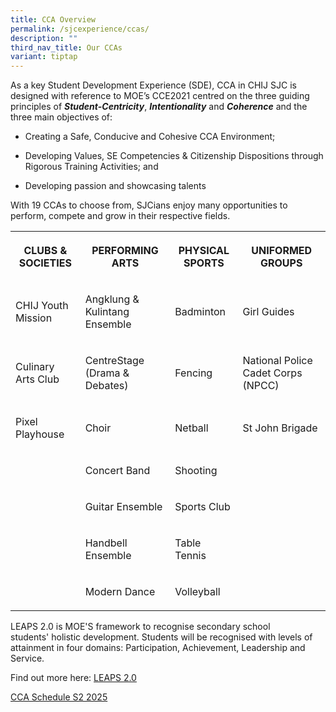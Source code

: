 ```yaml
---
title: CCA Overview
permalink: /sjcexperience/ccas/
description: ""
third_nav_title: Our CCAs
variant: tiptap
---
```

<p>As a key Student Development Experience (SDE), CCA in CHIJ SJC is designed
with reference to MOE’s CCE2021 centred on the three guiding principles
of&nbsp;<strong><em>Student-Centricity</em></strong>,&nbsp;<strong><em>Intentionality</em></strong>&nbsp;and&nbsp;<strong><em>Coherence</em></strong>&nbsp;and
the three main objectives of:</p>
<ul data-tight="true" class="tight">
<li>
<p>Creating a Safe, Conducive and Cohesive CCA Environment;</p>
</li>
<li>
<p>Developing Values, SE Competencies &amp; Citizenship Dispositions through
Rigorous Training Activities; and</p>
</li>
<li>
<p>Developing passion and showcasing talents</p>
</li>
</ul>
<p>With 19 CCAs to choose from, SJCians enjoy many opportunities to perform,
compete and grow in their respective fields.</p>
<table style="minWidth: 100px">
<colgroup>
<col>
<col>
<col>
<col>
</colgroup>
<tbody>
<tr>
<th rowspan="1" colspan="1">
<p><strong>CLUBS &amp; SOCIETIES</strong>
</p>
</th>
<th rowspan="1" colspan="1">
<p><strong>PERFORMING ARTS</strong>
</p>
</th>
<th rowspan="1" colspan="1">
<p><strong>PHYSICAL SPORTS</strong>
</p>
</th>
<th rowspan="1" colspan="1">
<p><strong>UNIFORMED GROUPS</strong>
</p>
</th>
</tr>
<tr>
<td rowspan="1" colspan="1">
<p>CHIJ Youth Mission</p>
</td>
<td rowspan="1" colspan="1">
<p>Angklung &amp; Kulintang Ensemble</p>
</td>
<td rowspan="1" colspan="1">
<p>Badminton</p>
</td>
<td rowspan="1" colspan="1">
<p>Girl Guides</p>
</td>
</tr>
<tr>
<td rowspan="1" colspan="1">
<p>Culinary Arts Club</p>
</td>
<td rowspan="1" colspan="1">
<p>CentreStage (Drama &amp; Debates)</p>
</td>
<td rowspan="1" colspan="1">
<p>Fencing</p>
</td>
<td rowspan="1" colspan="1">
<p>National Police Cadet Corps (NPCC)</p>
</td>
</tr>
<tr>
<td rowspan="1" colspan="1">
<p>Pixel Playhouse</p>
</td>
<td rowspan="1" colspan="1">
<p>Choir</p>
</td>
<td rowspan="1" colspan="1">
<p>Netball</p>
</td>
<td rowspan="1" colspan="1">
<p>St John Brigade</p>
</td>
</tr>
<tr>
<td rowspan="1" colspan="1">
<p></p>
</td>
<td rowspan="1" colspan="1">
<p>Concert Band</p>
</td>
<td rowspan="1" colspan="1">
<p>Shooting</p>
</td>
<td rowspan="1" colspan="1">
<p></p>
</td>
</tr>
<tr>
<td rowspan="1" colspan="1">
<p></p>
</td>
<td rowspan="1" colspan="1">
<p>Guitar Ensemble</p>
</td>
<td rowspan="1" colspan="1">
<p>Sports Club</p>
</td>
<td rowspan="1" colspan="1">
<p></p>
</td>
</tr>
<tr>
<td rowspan="1" colspan="1">
<p></p>
</td>
<td rowspan="1" colspan="1">
<p>Handbell Ensemble</p>
</td>
<td rowspan="1" colspan="1">
<p>Table Tennis</p>
</td>
<td rowspan="1" colspan="1">
<p></p>
</td>
</tr>
<tr>
<td rowspan="1" colspan="1">
<p></p>
</td>
<td rowspan="1" colspan="1">
<p>Modern Dance</p>
</td>
<td rowspan="1" colspan="1">
<p>Volleyball</p>
</td>
<td rowspan="1" colspan="1">
<p></p>
</td>
</tr>
</tbody>
</table>
<p>LEAPS 2.0 is MOE'S framework to recognise secondary school students'&nbsp;holistic
development. Students will be recognised with levels of attainment in four
domains: Participation, Achievement, Leadership and Service.</p>
<p>Find out more here: <a href="/files/LEAPS%202/LEAPS%2020%20(Public%20Version).pdf" rel="noopener noreferrer nofollow" target="_blank">LEAPS 2.0</a>
</p>
<p><a href="/files/Students Schedules/cca s2_25.pdf" rel="noopener nofollow" target="_blank">CCA Schedule S2 2025</a>
</p>